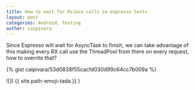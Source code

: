 ```yaml
---
title: How to wait for RxJava calls in espresso tests
layout: post
categories: Android, Testing
author: caipivara
---
```


Since Espresso will wait for AsyncTask to finish, we can take advantage of this 
making every RX call use the ThreadPool from there on every request, how to overrite that?

{% gist caipivara/53d0838f55cacfd030d99c64cc7b009a %}

![]( {{ site.path-emoji-tada }} )
